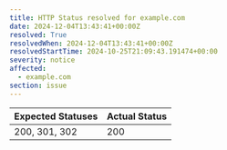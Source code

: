 ```yaml
---
title: HTTP Status resolved for example.com
date: 2024-12-04T13:43:41+00:00Z
resolved: True
resolvedWhen: 2024-12-04T13:43:41+00:00Z
resolvedStartTime: 2024-10-25T21:09:43.191474+00:00
severity: notice
affected:
  - example.com
section: issue
---
```


| Expected Statuses | Actual Status  |
|-------------------|----------------|
| 200, 301, 302 | 200 |
